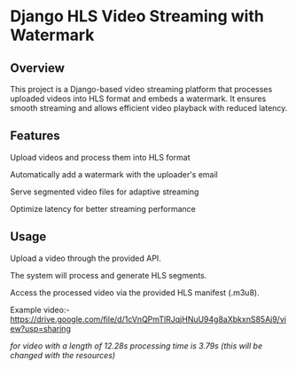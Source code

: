 # Django HLS Video Streaming with Watermark

## Overview

This project is a Django-based video streaming platform that processes uploaded videos into HLS format and embeds a watermark. It ensures smooth streaming and allows efficient video playback with reduced latency.

   

## Features

Upload videos and process them into HLS format

Automatically add a watermark with the uploader's email

Serve segmented video files for adaptive streaming

Optimize latency for better streaming performance

## Usage

Upload a video through the provided API.

The system will process and generate HLS segments.

Access the processed video via the provided HLS manifest (.m3u8).

Example video:- https://drive.google.com/file/d/1cVnQPmTlRJqjHNuU94g8aXbkxnS85Aj9/view?usp=sharing

*for video with a length of 12.28s processing time is 3.79s (this will be changed with the resources)*
